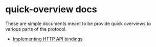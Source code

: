 # quick-overview docs

These are simple documents meant to be provide quick overviews to various parts of the protocol.

- [Implementing HTTP API bindings](implement-api-bindings.md)
